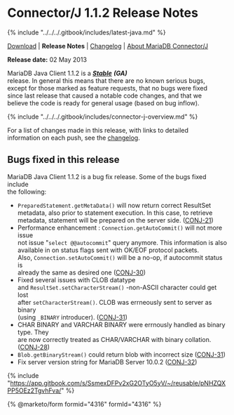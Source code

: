 # Connector/J 1.1.2 Release Notes

{% include "../../../.gitbook/includes/latest-java.md" %}

[Download](https://downloads.mariadb.org/client-java/1.1.2/) | **Release Notes** | [Changelog](../changelogs/1.1/1.1.2.md) | [About MariaDB Connector/J](https://app.gitbook.com/s/CjGYMsT2MVP4nd3IyW2L/mariadb-connector-j/about-mariadb-connector-j)

**Release date:** 02 May 2013

MariaDB Java Client 1.1.2 is a [_**Stable**_](../../../community-server/about/release-criteria.md) _**(GA)**_\
release. In general this means that there are no known serious bugs,\
except for those marked as feature requests, that no bugs were fixed\
since last release that caused a notable code changes, and that we\
believe the code is ready for general usage (based on bug inflow).

{% include "../../../.gitbook/includes/connector-j-overview.md" %}

For a list of changes made in this release, with links to detailed\
information on each push, see the [changelog](../changelogs/1.1/1.1.2.md).

## Bugs fixed in this release

MariaDB Java Client 1.1.2 is a bug fix release. Some of the bugs fixed include\
the following:

* `PreparedStatement.getMetaData()` will now return correct ResultSet\
  metadata, also prior to statement execution. In this case, to retrieve\
  metadata, statement will be prepared on the server side. ([CONJ-21](https://jira.mariadb.org/browse/CONJ-21))
* Performance enhancement : `Connection.getAutoCommit()` will not more issue\
  not issue "`select @@autocommit`" query anymore. This information is also\
  available in on status flags sent with OK/EOF protocol packets.\
  Also, `Connection.setAutoCommit()` will be a no-op, if autocommit status is\
  already the same as desired one ([CONJ-30](https://jira.mariadb.org/browse/CONJ-30))
* Fixed several issues with CLOB datatype\
  and `ResultSet.setCharacterStream()` -non-ASCII character could get lost\
  after `setCharacterStream()`. CLOB was errneously sent to server as binary\
  (using `_BINARY` introducer). ([CONJ-31](https://jira.mariadb.org/browse/CONJ-31))
* CHAR BINARY and VARCHAR BINARY were errnously handled as binary type. They\
  are now correctly treated as CHAR/VARCHAR with binary collation. ([CONJ-28](https://jira.mariadb.org/browse/CONJ-28))
* `Blob.getBinaryStream()` could return blob with incorrect size ([CONJ-31](https://jira.mariadb.org/browse/CONJ-31))
* Fix server version string for MariaDB Server 10.0.2 ([CONJ-32](https://jira.mariadb.org/browse/CONJ-32))

{% include "https://app.gitbook.com/s/SsmexDFPv2xG2OTyO5yV/~/reusable/pNHZQXPP5OEz2TgvhFva/" %}

{% @marketo/form formid="4316" formId="4316" %}
